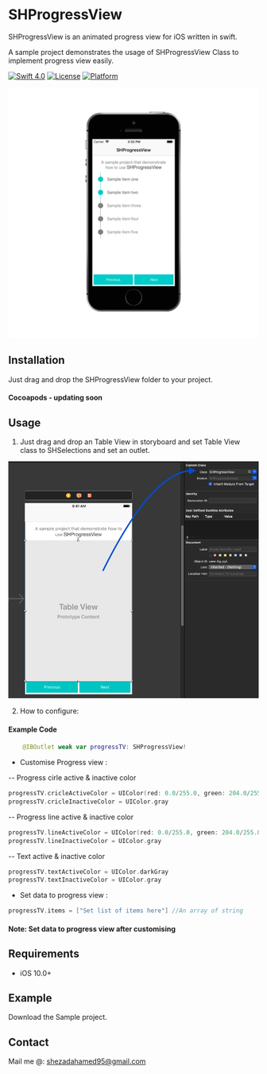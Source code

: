 # SHProgressView
SHProgressView is an animated progress view for iOS written in swift.

A sample project demonstrates the usage of SHProgressView Class to implement progress view easily.

[![Swift 4.0](https://img.shields.io/badge/Swift-4-orange.svg?style=flat)](https://developer.apple.com/swift/)
[![License](https://img.shields.io/badge/license-MIT-blue.svg?style=flat)](LICENSE)
[![Platform](https://img.shields.io/badge/platform-ios-blue.svg?style=flat)]()

<img src="/Screenshots/SHProgressView.png" /> 

## Installation
Just drag and drop the SHProgressView folder to your project.
#### Cocoapods - updating soon

## Usage

1. Just drag and drop an Table View in storyboard and set Table View class to SHSelections and set an outlet.

<img src="/Screenshots/SS1.png" /> 
 
2. How to configure:
#### Example Code
```swift 
    @IBOutlet weak var progressTV: SHProgressView!
```
- Customise Progress view : 

-- Progress cirle active & inactive color
```swift 
progressTV.cricleActiveColor = UIColor(red: 0.0/255.0, green: 204.0/255.0, blue: 201.0/255.0, alpha: 1.0)
progressTV.cricleInactiveColor = UIColor.gray
```
-- Progress line active & inactive color
```swift 
progressTV.lineActiveColor = UIColor(red: 0.0/255.0, green: 204.0/255.0, blue: 201.0/255.0, alpha: 1.0)
progressTV.lineInactiveColor = UIColor.gray  
```

-- Text active & inactive color
```swift 
progressTV.textActiveColor = UIColor.darkGray
progressTV.textInactiveColor = UIColor.gray        
```
- Set data to progress view : 

```swift 
progressTV.items = ["Set list of items here"] //An array of string
```
#### Note: Set data to progress view after customising

## Requirements

* iOS 10.0+

## Example

Download the Sample project.

## Contact

Mail me @: shezadahamed95@gmail.com

